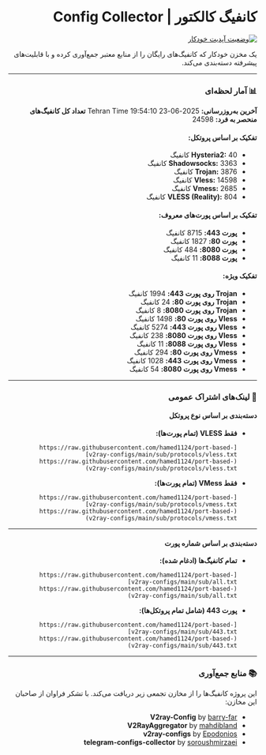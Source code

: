 <div dir="rtl">

# کانفیگ کالکتور | Config Collector

[![وضعیت آپدیت خودکار](https://github.com/hamed1124/port-based-v2ray-configs/actions/workflows/main.yml/badge.svg)](https://github.com/hamed1124/port-based-v2ray-configs/actions/workflows/main.yml)

یک مخزن خودکار که کانفیگ‌های رایگان را از منابع معتبر جمع‌آوری کرده و با قابلیت‌های پیشرفته دسته‌بندی می‌کند.

---

### 📊 آمار لحظه‌ای

<!-- STATS_START -->
**آخرین به‌روزرسانی:** 2025-06-23 19:54:10 Tehran Time
**تعداد کل کانفیگ‌های منحصر به فرد:** 24598

#### تفکیک بر اساس پروتکل:
- **Hysteria2:** 40 کانفیگ
- **Shadowsocks:** 3363 کانفیگ
- **Trojan:** 3876 کانفیگ
- **Vless:** 14598 کانفیگ
- **Vmess:** 2685 کانفیگ
- **VLESS (Reality):** 804 کانفیگ

#### تفکیک بر اساس پورت‌های معروف:
- **پورت 443:** 8715 کانفیگ
- **پورت 80:** 1827 کانفیگ
- **پورت 8080:** 484 کانفیگ
- **پورت 8088:** 11 کانفیگ

#### تفکیک ویژه:
- **Trojan روی پورت 443:** 1994 کانفیگ
- **Trojan روی پورت 80:** 24 کانفیگ
- **Trojan روی پورت 8080:** 8 کانفیگ
- **Vless روی پورت 80:** 1498 کانفیگ
- **Vless روی پورت 443:** 5274 کانفیگ
- **Vless روی پورت 8080:** 238 کانفیگ
- **Vless روی پورت 8088:** 11 کانفیگ
- **Vmess روی پورت 80:** 294 کانفیگ
- **Vmess روی پورت 443:** 1028 کانفیگ
- **Vmess روی پورت 8080:** 54 کانفیگ
<!-- STATS_END -->

<!-- SOURCE_STATS_START -->
<!-- این بخش فقط در برنچ بتا نمایش داده می‌شود -->
<!-- SOURCE_STATS_END -->

---

### 🚀 لینک‌های اشتراک عمومی

#### دسته‌بندی بر اساس نوع پروتکل

- **فقط VLESS (تمام پورت‌ها):**
  ```
  [https://raw.githubusercontent.com/hamed1124/port-based-v2ray-configs/main/sub/protocols/vless.txt](https://raw.githubusercontent.com/hamed1124/port-based-v2ray-configs/main/sub/protocols/vless.txt)
  ```
- **فقط VMess (تمام پورت‌ها):**
  ```
  [https://raw.githubusercontent.com/hamed1124/port-based-v2ray-configs/main/sub/protocols/vmess.txt](https://raw.githubusercontent.com/hamed1124/port-based-v2ray-configs/main/sub/protocols/vmess.txt)
  ```

---

#### دسته‌بندی بر اساس شماره پورت

- **تمام کانفیگ‌ها (ادغام شده):**
  ```
  [https://raw.githubusercontent.com/hamed1124/port-based-v2ray-configs/main/sub/all.txt](https://raw.githubusercontent.com/hamed1124/port-based-v2ray-configs/main/sub/all.txt)
  ```
- **پورت 443 (شامل تمام پروتکل‌ها):**
  ```
  [https://raw.githubusercontent.com/hamed1124/port-based-v2ray-configs/main/sub/443.txt](https://raw.githubusercontent.com/hamed1124/port-based-v2ray-configs/main/sub/443.txt)
  ```

---

### 📚 منابع جمع‌آوری

این پروژه کانفیگ‌ها را از مخازن تجمعی زیر دریافت می‌کند. با تشکر فراوان از صاحبان این مخازن:

- **V2ray-Config** by [barry-far](https://github.com/barry-far/V2ray-Config)
- **V2RayAggregator** by [mahdibland](https://github.com/mahdibland/V2RayAggregator)
- **v2ray-configs** by [Epodonios](https://github.com/Epodonios/v2ray-configs)
- **telegram-configs-collector** by [soroushmirzaei](https://github.com/soroushmirzaei/telegram-configs-collector)

</div>
